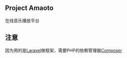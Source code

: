 ## Project Amaoto

在线音乐播放平台

## 注意

因为用的是[Laravel](http://www.golaravel.com/)做框架，需要PHP的依赖管理器[Composer](https://getcomposer.org/)
